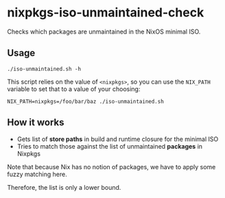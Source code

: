 # nixpkgs-iso-unmaintained-check

Checks which packages are unmaintained in the NixOS minimal ISO.

## Usage

```
./iso-unmaintained.sh -h
```

This script relies on the value of `<nixpkgs>`, so you can use the `NIX_PATH` variable to set that to a value of your choosing:

```
NIX_PATH=nixpkgs=/foo/bar/baz ./iso-unmaintained.sh
```

## How it works

- Gets list of **store paths** in build and runtime closure for the minimal ISO
- Tries to match those against the list of unmaintained **packages** in Nixpkgs

Note that because Nix has no notion of packages, we have to apply some fuzzy matching here.

Therefore, the list is only a lower bound.
